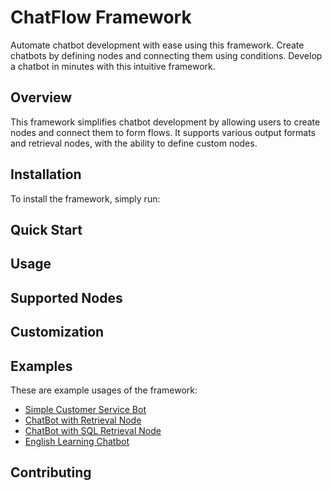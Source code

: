 # ChatFlow Framework
Automate chatbot development with ease using this framework. Create chatbots by defining nodes and connecting them using conditions. Develop a chatbot in minutes with this intuitive framework.

## Overview
This framework simplifies chatbot development by allowing users to create nodes and connect them to form flows. It supports various output formats and retrieval nodes, with the ability to define custom nodes.

## Installation
<!-- todo -->
<not ready for installation>
To install the framework, simply run:
<!-- Make a copy of '.env.example' file and name it '.env'. Change the value of the variables.<br> -->
<!-- Check 'test-bot.ipynb' in tests directory to get familiar with the library usage. -->

## Quick Start

## Usage

## Supported Nodes

## Customization

## Examples
These are example usages of the framework:
*   [Simple Customer Service Bot](examples/e1/README.md)
*   [ChatBot with Retrieval Node](examples/e2/README.md)
*   [ChatBot with SQL Retrieval Node](examples/e3/README.md)
*   [English Learning Chatbot](examples/e5/README.md)

## Contributing